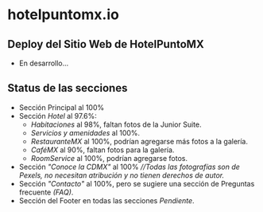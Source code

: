 # hotelpuntomx.io
## Deploy del Sitio Web de HotelPuntoMX
 - En desarrollo...
## Status de las secciones
 - Sección Principal al 100%
 - Sección *Hotel* al 97.6%:
   - *Habitaciones* al 98%, faltan fotos de la Junior Suite.
   - *Servicios y amenidades* al 100%.
   - *RestauranteMX* al 100%, podrían agregarse más fotos a la galería.
   - *CaféMX* al 90%, faltan fotos para la galería.
   - *RoomService* al 100%, podrían agregarse fotos.
 - Sección *"Conoce la CDMX"* al 100% *//Todas las fotografías son de Pexels, no necesitan atribución y no tienen derechos de autor.*
 - Sección *"Contacto"* al 100%, pero se sugiere una sección de Preguntas frecuente *(FAQ)*.
 - Sección del Footer en todas las secciones *Pendiente*.